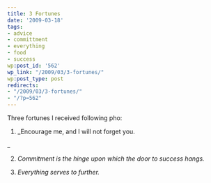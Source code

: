 ```yaml
---
title: 3 Fortunes
date: '2009-03-18'
tags:
- advice
- committment
- everything
- food
- success
wp:post_id: '562'
wp_link: "/2009/03/3-fortunes/"
wp:post_type: post
redirects:
- "/2009/03/3-fortunes/"
- "/?p=562"
---
```


Three fortunes I received following pho:

1. _Encourage me, and I will not forget you.

_

2. _Commitment is the hinge upon which the door to success hangs._

3. _Everything serves to further._
